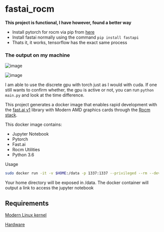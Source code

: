 # fastai_rocm

**This project is functional, I have however, found a better way**
- Install pytorch for rocm via pip from <a href="https://pytorch.org/get-started/locally/">here</a>
- Install fastai normally using the command `pip install fastapi`
- Thats it, it works, tensorflow has the exact same process

### The output on my machine
![image](https://github.com/viraj-s15/fastai_rocm_docker/assets/79002760/1443d727-5cf2-401a-874d-f97df2573471)

![image](https://github.com/viraj-s15/fastai_rocm_docker/assets/79002760/42742dd7-3b7a-416e-95cb-120c0053c522)

I am able to use the discrete gpu with torch just as I would with cuda. 
If one still wants to confirm whether, the gpu is active or not, you can run
`python main.py` and look at the time difference. 


This project generates a docker image that enables rapid development with the [fast.ai v1](https://github.com/fastai/fastai) library with Modern AMD graphics cards through the [Rocm stack](https://github.com/RadeonOpenCompute/ROCm).

This docker image contains:

* Jupyter Notebook
* Pytorch
* Fast.ai
* Rocm Utilities
* Python 3.6

Usage
```bash
sudo docker run -it -v $HOME:/data -p 1337:1337 --privileged --rm --device=/dev/kfd --device=/dev/dri --group-add video briangorman/fastai_rocm
```

Your home directory will be exposed in /data. The docker container will output a link to access the jupyter notebook


## Requirements
[Modern Linux kernel](https://rocm.github.io/ROCmInstall.html#rocm-support-in-upstream-linux-kernels)

[Hardware](https://rocm.github.io/ROCmInstall.html#hardware-support)
